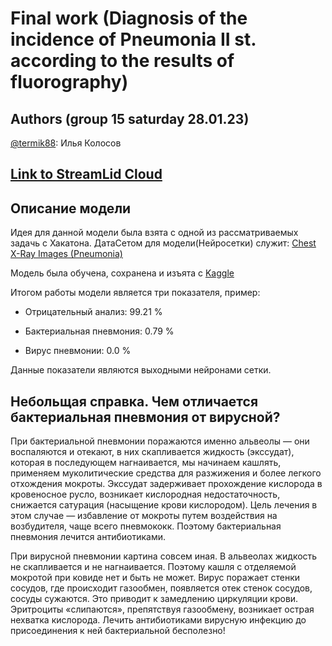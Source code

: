 # Final work (Diagnosis of the incidence of Pneumonia II st. according to the results of fluorography)

## Authors (group 15 saturday 28.01.23)
[@termik88](https://github.com/termik88): Илья Колосов

## [Link to StreamLid Cloud](https://termik88-ii-itog-s1-streamlit-app-r1ykkj.streamlit.app/)

## Описание модели

Идея для данной модели была взята с одной из рассматриваемых задачь с Хакатона. ДатаСетом для модели(Нейросетки) служит: [Chest X-Ray Images (Pneumonia)](https://www.kaggle.com/datasets/paultimothymooney/chest-xray-pneumonia)

Модель была обучена, сохранена и изъята с [Kaggle](https://www.kaggle.com/)

Итогом работы модели является три показателя, пример:

- Отрицательный анализ: 99.21 %

- Бактериальная пневмония: 0.79 %

- Вирус пневмонии: 0.0 %

Данные показатели являются выходными нейронами сетки.

## Небольщая справка. Чем отличается бактериальная пневмония от вирусной?

При бактериальной пневмонии поражаются именно альвеолы — они воспаляются и отекают, в них скапливается жидкость (экссудат), которая в последующем нагнаивается, мы начинаем кашлять, применяем муколитические средства для разжижения и более легкого отхождения мокроты. Экссудат задерживает прохождение кислорода в кровеносное русло, возникает кислородная недостаточность, снижается сатурация (насыщение крови кислородом). Цель лечения в этом случае — избавление от мокроты путем воздействия на возбудителя, чаще всего пневмококк. Поэтому бактериальная пневмония лечится антибиотиками.


При вирусной пневмонии картина совсем иная. В альвеолах жидкость не скапливается и не нагнаивается. Поэтому кашля с отделяемой мокротой при ковиде нет и быть не может. Вирус поражает стенки сосудов, где происходит газообмен, появляется отек стенок сосудов, сосуды сужаются. Это приводит к замедлению циркуляции крови. Эритроциты «слипаются», препятствуя газообмену, возникает острая нехватка кислорода. Лечить антибиотиками вирусную инфекцию до присоединения к ней бактериальной бесполезно! 
